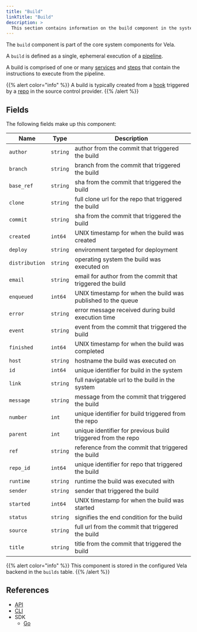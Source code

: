 ```yaml
---
title: "Build"
linkTitle: "Build"
description: >
  This section contains information on the build component in the system.
---
```


The `build` component is part of the core system components for Vela.

A `build` is defined as a single, ephemeral execution of a [pipeline](/docs/concepts/pipeline/).

A build is comprised of one or many [services](/docs/concepts/system/service) and [steps](/docs/concepts/system/step) that contain the instructions to execute from the pipeline.

{{% alert color="info" %}}
A build is typically created from a [hook](/docs/concepts/system/hook) triggered by a [repo](/docs/concepts/system/repo) in the source control provider.
{{% /alert %}}

## Fields

The following fields make up this component:

| Name           | Type     | Description                                                  |
| -------------- | -------- | ------------------------------------------------------------ |
| `author`       | `string` | author from the commit that triggered the build              |
| `branch`       | `string` | branch from the commit that triggered the build              |
| `base_ref`     | `string` | sha from the commit that triggered the build                 |
| `clone`        | `string` | full clone url for the repo that triggered the build         |
| `commit`       | `string` | sha from the commit that triggered the build                 |
| `created`      | `int64`  | UNIX timestamp for when the build was created                |
| `deploy`       | `string` | environment targeted for deployment                          |
| `distribution` | `string` | operating system the build was executed on                   |
| `email`        | `string` | email for author from the commit that triggered the build    |
| `enqueued`     | `int64`  | UNIX timestamp for when the build was published to the queue |
| `error`        | `string` | error message received during build execution time           |
| `event`        | `string` | event from the commit that triggered the build               |
| `finished`     | `int64`  | UNIX timestamp for when the build was completed              |
| `host`         | `string` | hostname the build was executed on                           |
| `id`           | `int64`  | unique identifier for build in the system                    |
| `link`         | `string` | full navigatable url to the build in the system              |
| `message`      | `string` | message from the commit that triggered the build             |
| `number`       | `int`    | unique identifier for build triggered from the repo          |
| `parent`       | `int`    | unique identifier for previous build triggered from the repo |
| `ref`          | `string` | reference from the commit that triggered the build           |
| `repo_id`      | `int64`  | unique identifier for repo that triggered the build          |
| `runtime`      | `string` | runtime the build was executed with                          |
| `sender`       | `string` | sender that triggered the build                              |
| `started`      | `int64`  | UNIX timestamp for when the build was started                |
| `status`       | `string` | signifies the end condition for the build                    |
| `source`       | `string` | full url from the commit that triggered the build            |
| `title`        | `string` | title from the commit that triggered the build               |

{{% alert color="info" %}}
This component is stored in the configured Vela backend in the `builds` table.
{{% /alert %}}

## References

- [API](/docs/api/build/)
- [CLI](/docs/cli/build/)
- SDK
  - [Go](/docs/sdk/go/build/)
